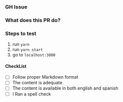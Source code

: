 ### GH Issue

### What does this PR do?

### Steps to test

1. run `yarn`
1. run `yarn start`
1. go to `localhost:3000`

#### CheckList

- [ ] Follow proper Markdown format
- [ ] The content is adequate
- [ ] The content is available in both english and spanish
- [ ] I Ran a spell check
